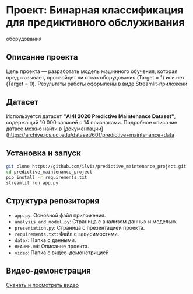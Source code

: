 # Проект: Бинарная классификация для предиктивного обслуживания
оборудования
## Описание проекта
Цель проекта — разработать модель машинного обучения, которая
предсказывает, произойдет ли отказ оборудования (Target = 1) или нет
(Target = 0). Результаты работы оформлены в виде Streamlit-приложени
## Датасет
Используется датасет **"AI4I 2020 Predictive Maintenance Dataset"**,
содержащий 10 000 записей с 14 признаками. Подробное описание датасе
можно найти в [документации]
(https://archive.ics.uci.edu/dataset/601/predictive+maintenance+data


## Установка и запуск
```bash
git clone https://github.com/ilviz/predictive_maintenance_project.git
cd predictive_maintenance_project
pip install -r requirements.txt
streamlit run app.py
```

## Структура репозитория
- `app.py`: Основной файл приложения.
- `analysis_and_model.py`: Страница с анализом данных и моделью.
- `presentation.py`: Страница с презентацией проекта.
- `requirements.txt`: Файл с зависимостями.
- `data/`: Папка с данными.
- `README.md`: Описание проекта.
- `video`: Папка с видео-демонстрицией

## Видео-демонстрация
[Скачать и посмотреть видео](video/demo.mp4)